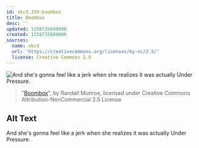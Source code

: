 ```yaml
---
id: xkcd.159-boombox
title: Boombox
desc: ''
updated: 1158735600000
created: 1158735600000
sources:
  name: xkcd
  url: 'https://creativecommons.org/licenses/by-nc/2.5/'
  license: Creative Commons 2.5
---
```

![And she's gonna feel like a jerk when she realizes it was actually Under Pressure.](https://imgs.xkcd.com/comics/boombox.png)
> "[Boombox](https://xkcd.com/159/)", by Randall Munroe, licensed under Creative Commons Attribution-NonCommercial 2.5 License

## Alt Text
And she's gonna feel like a jerk when she realizes it was actually Under Pressure.
